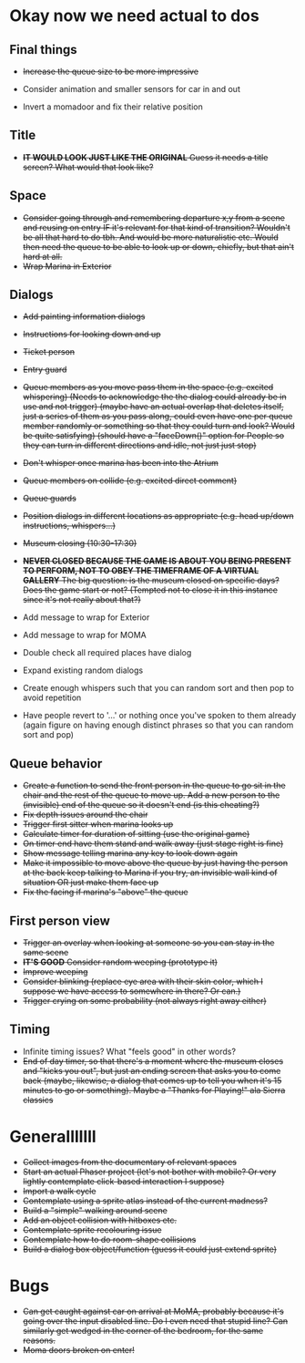 # Okay now we need actual to dos

## Final things
- ~~Increase the queue size to be more impressive~~

- Consider animation and smaller sensors for car in and out
- Invert a momadoor and fix their relative position


## Title
- ~~__IT WOULD LOOK JUST LIKE THE ORIGINAL__ Guess it needs a title screen? What would that look like?~~

## Space
- ~~Consider going through and remembering departure x,y from a scene and reusing on entry IF it's relevant for that kind of transition? Wouldn't be all that hard to do tbh. And would be more naturalistic etc. Would then need the queue to be able to look up or down, chiefly, but that ain't hard at all.~~
- ~~Wrap Marina in Exterior~~

## Dialogs
- ~~Add painting information dialogs~~
- ~~Instructions for looking down and up~~
- ~~Ticket person~~
- ~~Entry guard~~
- ~~Queue members as you move pass them in the space (e.g. excited whispering) (Needs to acknowledge the the dialog could already be in use and not trigger) (maybe have an actual overlap that deletes itself, just a series of them as you pass along, could even have one per queue member randomly or something so that they could turn and look? Would be quite satisfying) (should have a "faceDown()" option for People so they can turn in different directions and idle, not just just stop)~~
- ~~Don't whisper once marina has been into the Atrium~~
- ~~Queue members on collide (e.g. excited direct comment)~~
- ~~Queue guards~~
- ~~Position dialogs in different locations as appropriate (e.g. head up/down instructions, whispers...)~~
- ~~Museum closing (10:30-17:30)~~
- ~~__NEVER CLOSED BECAUSE THE GAME IS ABOUT YOU BEING PRESENT TO PERFORM, NOT TO OBEY THE TIMEFRAME OF A VIRTUAL GALLERY__ The big question: is the museum closed on specific days? Does the game start or not? (Tempted not to close it in this instance since it's not really about that?)~~

- Add message to wrap for Exterior
- Add message to wrap for MOMA
- Double check all required places have dialog
- Expand existing random dialogs
- Create enough whispers such that you can random sort and then pop to avoid repetition
- Have people revert to '...' or nothing once you've spoken to them already (again figure on having enough distinct phrases so that you can random sort and pop)

## Queue behavior
- ~~Create a function to send the front person in the queue to go sit in the chair and the rest of the queue to move up. Add a new person to the (invisible) end of the queue so it doesn't end (is this cheating?)~~
- ~~Fix depth issues around the chair~~
- ~~Trigger first sitter when marina looks up~~
- ~~Calculate timer for duration of sitting (use the original game)~~
- ~~On timer end have them stand and walk away (just stage right is fine)~~
- ~~Show message telling marina any key to look down again~~
- ~~Make it impossible to move above the queue by just having the person at the back keep talking to Marina if you try, an invisible wall kind of situation OR just make them face up~~
- ~~Fix the facing if marina's "above" the queue~~

## First person view
- ~~Trigger an overlay when looking at someone so you can stay in the same scene~~
- ~~__IT'S GOOD__ Consider random weeping (prototype it)~~
- ~~Improve weeping~~
- ~~Consider blinking (replace eye area with their skin color, which I suppose we have access to somewhere in there? Or can.)~~
- ~~Trigger crying on some probability (not always right away either)~~

## Timing
- Infinite timing issues? What "feels good" in other words?
- ~~End of day timer, so that there's a moment where the museum closes and "kicks you out", but just an ending screen that asks you to come back (maybe, likewise, a dialog that comes up to tell you when it's 15 minutes to go or something). Maybe a "Thanks for Playing!" ala Sierra classics~~


# Generalllllll

- ~~Collect images from the documentary of relevant spaces~~
- ~~Start an actual Phaser project (let's not bother with mobile? Or very lightly contemplate click-based interaction I suppose)~~
- ~~Import a walk cycle~~
- ~~Contemplate using a sprite atlas instead of the current madness?~~
- ~~Build a "simple" walking around scene~~
- ~~Add an object collision with hitboxes etc.~~
- ~~Contemplate sprite recolouring issue~~
- ~~Contemplate how to do room-shape collisions~~
- ~~Build a dialog box object/function (guess it could just extend sprite)~~

# Bugs

- ~~Can get caught against car on arrival at MoMA, probably because it's going over the input disabled line. Do I even need that stupid line? Can similarly get wedged in the corner of the bedroom, for the same reasons.~~
- ~~Moma doors broken on enter!~~
